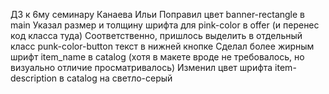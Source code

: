 ДЗ к 6му семинару Канаева Ильи
Поправил цвет banner-rectangle в main
Указал размер и толщину шрифта для pink-color в offer (и перенес код класса туда)
Соответственно, пришлось выделить в отдельный класс punk-color-button текст в нижней кнопке
Сделал более жирным шрифт item_name в catalog (хотя в макете вроде не требовалось, но визуально отличие просматривалось)
Изменил цвет шрифта item-description в catalog на светло-серый
